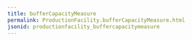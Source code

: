 ```yaml
---
title: bufferCapacityMeasure
permalink: ProductionFacility.bufferCapacityMeasure.html
jsonid: productionfacility_buffercapacitymeasure
---
```

